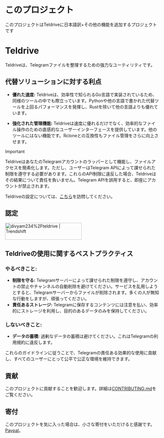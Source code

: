# このプロジェクト

このプロジェクトはTeldriveに日本語訳+その他の機能を追加するプロジェクトです

# Teldrive

Teldriveは、Telegramファイルを整理するための強力なユーティリティです。

## 代替ソリューションに対する利点

- **優れた速度:** Teldriveは、効率性で知られるGo言語で実装されているため、同様のツールの中でも際立っています。Pythonや他の言語で書かれた代替ツールを上回るパフォーマンスを発揮し、Rustを除いて他の言語よりも優れています。

- **強化された管理機能:** Teldriveは速度に優れるだけでなく、効率的なファイル操作のための直感的なユーザーインターフェースを提供しています。他のツールにはない機能です。Rcloneとの互換性もファイル管理をさらに向上させます。

> [!IMPORTANT]
> TeldriveはあなたのTelegramアカウントのラッパーとして機能し、ファイルアクセスを簡素化します。ただし、ユーザーはTelegram APIによって課せられた制限を遵守する必要があります。これらのAPI制限に違反した場合、Teldriveはその結果について責任を負いません。Telegram APIを誤用すると、即座にアカウントが禁止されます。

Teldriveの設定については、[こちら](https://teldrive-docs.pages.dev)を訪問してください。

## 認定

<a href="https://trendshift.io/repositories/7568" target="_blank"><img src="https://trendshift.io/api/badge/repositories/7568" alt="divyam234%2Fteldrive | Trendshift" style="width: 250px; height: 55px;" width="250" height="55"/></a>

## Teldriveの使用に関するベストプラクティス

### やるべきこと:

- **制限を守る:** Telegramサーバーによって課せられた制限を遵守し、アカウントの禁止やチャンネルの自動削除を避けてください。サービスを乱用しようとすると、Telegramサーバーからファイルが削除されます。多くの人が無知な行動をしますが、頑張ってください。
- **責任あるストレージ:** Telegramに保存するコンテンツには注意を払い、効率的にストレージを利用し、目的のあるデータのみを保持してください。

### しないべきこと:
- **データの蓄積:** 過剰なデータの蓄積は避けてください。これはTelegramの利用規約に違反します。

これらのガイドラインに従うことで、Telegramの責任ある効果的な使用に貢献し、すべてのユーザーにとって公平で公正な環境を維持できます。

## 貢献

このプロジェクトに貢献することを歓迎します。詳細は[CONTRIBUTING.md](CONTRIBUTING.md)をご覧ください。

## 寄付

このプロジェクトを気に入った場合は、小さな寄付をいただけると感謝です。[Paypal](https://paypal.me/redux234)。
